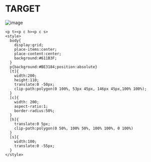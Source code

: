 # TARGET

![image](https://github.com/gaschneider/cssbattle/assets/16023844/677d55bb-6c06-4af4-b223-def0df25b01b)

```
<p t><p c h><p c s>
<style>
  body{
    display:grid;
    place-items:center;
    place-content:center;
    background:#611B3F;
  }
  p{background:#BE3184;position:absolute}
  [t]{
    width:200;
    height:110;
    translate:0 -50px;
    clip-path:polygon(0 100%, 53px 45px, 146px 45px,100% 100%);
  }
  [c]{
    width: 200;
    aspect-ratio:1;
    border-radius:50%;
  }
  [h]{
    translate:0 5px;
    clip-path:polygon(0 50%, 100% 50%, 100% 100%, 0 100%)
  }
  [s]{
    width:100;
    translate:0 -55px;
  }
</style>
```
